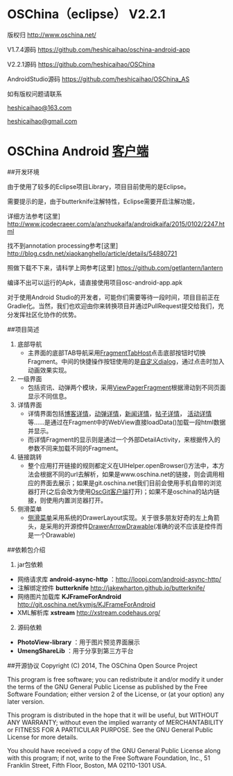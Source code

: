 # OSChina（eclipse） V2.2.1

版权归 http://www.oschina.net/

V1.7.4源码
https://github.com/heshicaihao/oschina-android-app

V2.2.1源码
https://github.com/heshicaihao/OSChina

AndroidStudio源码
https://github.com/heshicaihao/OSChina_AS

如有版权问题请联系

heshicaihao@163.com

heshicaihao@gmail.com

# OSChina Android [客户端](http://www.oschina.net/app/)

##开发环境

由于使用了较多的Eclipse项目Library，项目目前使用的是Eclipse。

需要提示的是，由于butterknife注解特性，Eclipse需要开启注解功能，

详细方法参考[这里] http://www.jcodecraeer.com/a/anzhuokaifa/androidkaifa/2015/0102/2247.html

找不到annotation processing参考[这里]  http://blog.csdn.net/xiaokanghello/article/details/54880721

照做下载不下来，请科学上网参考[这里]  https://github.com/getlantern/lantern

编译不出可以运行的Apk，请直接使用项目osc-android-app.apk

对于使用Android Studio的开发者，可能你们需要等待一段时间，项目目前正在Gradle化。当然，我们也欢迎由你来转换项目并通过PullRequest提交给我们，充分发挥社区化协作的优势。  

##项目简述
1. 底部导航  
    * 主界面的底部TAB导航采用[FragmentTabHost](http://git.oschina.net/oschina/osc-android-app/blob/master/osc-android-app/src/net/oschina/app/ui/MainTab.java)点击底部按钮时切换Fragment。中间的快捷操作按钮使用的是[自定义dialog](http://git.oschina.net/oschina/osc-android-app/blob/master/osc-android-app/src/net/oschina/app/ui/QuickOptionDialog.java)，通过点击时加入动画效果实现。  
2. 一级界面  
    * 包括资讯、动弹两个模块，采用[ViewPagerFragment](http://git.oschina.net/oschina/osc-android-app/blob/master/osc-android-app/src/net/oschina/app/viewpagerfragment/NewsViewPagerFragment.java)根据滑动到不同页面显示不同信息。  
3. 详情界面  
    * 详情界面包括[博客详情](http://git.oschina.net/oschina/osc-android-app/blob/master/osc-android-app/src/net/oschina/app/fragment/BlogDetailFragment.java)，[动弹详情](http://git.oschina.net/oschina/osc-android-app/blob/master/osc-android-app/src/net/oschina/app/fragment/TweetDetailFragment.java)，[新闻详情](http://git.oschina.net/oschina/osc-android-app/blob/master/osc-android-app/src/net/oschina/app/fragment/NewsDetailFragment.java)，[帖子详情](http://git.oschina.net/oschina/osc-android-app/blob/master/osc-android-app/src/net/oschina/app/fragment/PostDetailFragment.java)， [活动详情](http://git.oschina.net/oschina/osc-android-app/blob/master/osc-android-app/src/net/oschina/app/fragment/EventDetailFragment.java)等……是通过在Fragment中的WebView直接loadData()加载一段html数据并显示。  
    * 而详情Fragment的显示则是通过一个外部DetailActivity，来根据传入的参数不同来加载不同的Fragment。  
4. 链接跳转  
    * 整个应用打开链接的规则都定义在UIHelper.openBrowser()方法中，本方法会根据不同的url去解析，如果是www.oschina.net的链接，则会调用相应的界面去展示；如果是git.oschina.net我们目前会使用手机自带的浏览器打开(之后会改为使用[OscGit客户端](http://git.oschina.net/oschina/git-osc-android-project)打开)；如果不是oschina的站内链接，则使用内置浏览器打开。  
5. 侧滑菜单  
    * [侧滑菜单](http://git.oschina.net/oschina/osc-android-app/blob/master/osc-android-app/src/net/oschina/app/ui/NavigationDrawerFragment.java)采用系统的DrawerLayout实现。关于很多朋友好奇的左上角箭头，是采用的开源控件[DrawerArrowDrawable](http://git.oschina.net/oschina/osc-android-app/blob/master/osc-android-app/src/net/oschina/app/widget/DrawerArrowDrawable.java)(准确的说不应该是控件而是一个Drawable)

##依赖包介绍
1. jar包依赖  
  * 网络请求库 **android-async-http** ：http://loopj.com/android-async-http/  
  * 注解绑定控件 **butterknife** http://jakewharton.github.io/butterknife/  
  * 网络图片加载库 **KJFrameForAndroid** http://git.oschina.net/kymjs/KJFrameForAndroid  
  * XML解析库 **xstream** http://xstream.codehaus.org/  
2. 源码依赖  
  * **PhotoView-library** ：用于图片预览界面展示 
  * **UmengShareLib** ：用于分享到第三方平台

##开源协议
 Copyright (C) 2014, The OSChina Open Source Project

This program is free software; you can redistribute it and/or modify
it under the terms of the GNU General Public License as published by
the Free Software Foundation; either version 2 of the License, or
(at your option) any later version.

This program is distributed in the hope that it will be useful,
but WITHOUT ANY WARRANTY; without even the implied warranty of
MERCHANTABILITY or FITNESS FOR A PARTICULAR PURPOSE.  See the
GNU General Public License for more details.

You should have received a copy of the GNU General Public License along
with this program; if not, write to the Free Software Foundation, Inc.,
51 Franklin Street, Fifth Floor, Boston, MA 02110-1301 USA.
